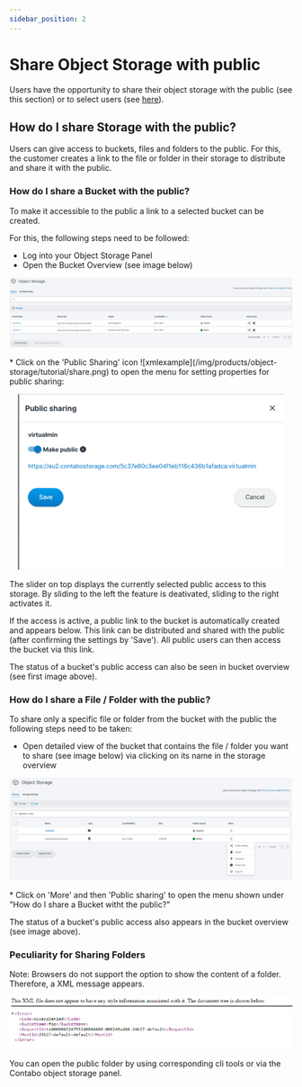 ```yaml
---
sidebar_position: 2
---
```


# Share Object Storage with public

Users have the opportunity to share their object storage with the public (see this section) or to select users (see [here](/docs/Object-Storage/Tutorial/shareWithUserManagement)).

## How do I share Storage with the public?

Users can give access to buckets, files and folders to the public.
For this, the customer creates a link to the file or folder in their storage to distribute and share it with the public.

### How do I share a Bucket with the public?

To make it accessible to the public a link to a selected bucket can be created.

For this, the following steps need to be followed:

* Log into your Object Storage Panel
* Open the Bucket Overview (see image below)
<p align="center">
<img src="/img/products/object-storage/tutorial/bucketoverview.png?raw=true" alt="Bucket Overview"/>
</p>
* Click on the 'Public Sharing' icon ![xmlexample](/img/products/object-storage/tutorial/share.png) to open the menu for setting properties for public sharing:
<p align="center">
<img src="/img/products/object-storage/tutorial/sharepublic.png?raw=true" alt="Public Sharing"/>
</p>

The slider on  top displays the currently selected public access to this storage.  By sliding to the left the feature is deativated, sliding to the right activates it.

If the access is active, a public link to the bucket is automatically created and appears below.
This link can be distributed and shared with the public (after confirming the settings by 'Save').
All public users can then access the bucket via this link.

The status of a bucket's public access can also be seen in bucket overview (see first image above).

### How do I share a File / Folder with the public?

To share only a specific file or folder from the bucket with the public the following steps need to be taken:
* Open detailed view of the bucket that contains the file / folder you want to share (see image below) via clicking on its name in the storage overview
<p align="center">
<img src="/img/products/object-storage/tutorial/share3.png?raw=true" alt="Bucket detail view"/>
</p>
* Click on 'More' and then 'Public sharing' to open the menu shown under "How do I share a Bucket witht the public?"

The status of a bucket's public access also appears in the bucket overview (see image above).

### Peculiarity for Sharing Folders

Note: Browsers do not support the option to show the content of a folder. Therefore, a XML message appears.
<p align="center">
<img src="/img/products/object-storage/tutorial/xmlfolderexample.png?raw=true" alt=" "/>
</p>
You can open the public folder by using corresponding cli tools or via the Contabo object storage panel.